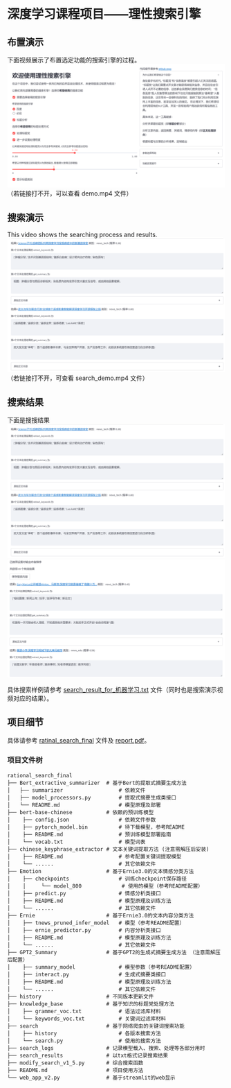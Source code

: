 # 深度学习课程项目——理性搜索引擎

## 布置演示
下面视频展示了布置选定功能的搜索引擎的过程。
[![Watch the video](interface.png)](https://cloud.tsinghua.edu.cn/f/041e3f2aac474f19b927/)
（若链接打不开，可以查看 demo.mp4 文件）

## 搜索演示
This video shows the searching process and results.
[![Watch the video](process_result.png)](https://cloud.tsinghua.edu.cn/f/b726106a6bee4d39af4c/)
（若链接打不开，可查看 search_demo.mp4 文件）

## 搜索结果
下面是搜搜结果
![result1](process_result.png)
![result2](process_result2.png)

具体搜索样例请参考 [search_result_for_机器学习.txt](https://github.com/qiuzh20/DL_project/blob/final/search_result_for_%E6%9C%BA%E5%99%A8%E5%AD%A6%E4%B9%A0.txt) 文件（同时也是搜索演示视频对应的结果）。

## 项目细节

具体请参考 [ratinal_search_final](https://github.com/qiuzh20/DL_project/tree/final/rational_search_final) 文件及 [report.pdf](https://github.com/qiuzh20/DL_project/blob/final/Report.pdf)。

### 项目文件树

```shell
rational_search_final
├── Bert_extractive_summarizer  # 基于Bert的提取式摘要生成方法
│   ├── summarizer                  # 依赖文件
│   ├── model_processors.py         # 提取式摘要生成类接口
│   └── README.md                   # 模型原理及部署
├── bert-base-chinese           # 依赖的预训练模型
│    ├── config.json                # 依赖文件参数
│    ├── pytorch_model.bin          # 待下载模型，参考README
│    ├── README.md                  # 预训练模型部署指南
│    └── vocab.txt                  # 模型词表
├── chinese_keyphrase_extractor # 文本关键词提取方法 (注意需解压后安装)
│    ├── README.md                  # 参考配置关键词提取模型
│    └── ......                     # 其它依赖文件
├── Emotion                     # 基于Ernie3.0的文本情感分类方法
│    ├── checkpoints                # 训练checkpoint保存路径
│    │     └── model_800             # 使用的模型（参考README配置）
│    ├── predict.py                 # 情感分析类接口
│    ├── README.md                  # 模型原理及训练方法
│    └── ......                     # 其它依赖文件
├── Ernie                       # 基于Ernie3.0的文本内容分类方法
│    ├── tnews_pruned_infer_model   # 模型（参考README配置）
│    ├── ernie_predictor.py         # 内容分析类接口
│    ├── README.md                  # 模型原理及训练方法
│    └── ......                     # 其它依赖文件
├── GPT2_Summary                # 基于GPT2的生成式摘要生成方法 （注意需解压后配置）
│    ├── summary_model              # 模型参数（参考README配置）
│    ├── interact.py                # 生成式摘要类接口
│    ├── README.md                  # 模型原理及训练方法
│    └── ......                     # 其它依赖文件
├── history                     # 不同版本更新文件
├── knowledge_base              # 基于知识的标题党处理方法
│    ├── grammer_voc.txt            # 语法过滤库材料 
│    └── keywords_voc.txt           # 关键词过滤库材料
├── search                      # 基于网络爬虫的关键词搜索功能
│    ├── history                    # 各版本搜索方法
│    └── search.py                  # 使用的搜索方法
├── search_logs                 # 记录模型载入、搜索、处理等各部分用时
├── search_results              # 以txt格式记录搜索结果
├── modify_search_v1_5.py       # 综合搜索函数
├── README.md                   # 项目使用方法
└── web_app_v2.py               # 基于streamlit的web显示
```
